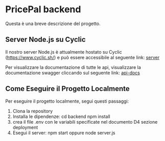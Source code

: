 # PricePal backend

Questa è una breve descrizione del progetto.

## Server Node.js su Cyclic

Il nostro server Node.js è attualmente hostato su Cyclic (https://www.cyclic.sh/) e può essere accessibile al seguente link:
[server](https://wild-ray-kimono.cyclic.app)

Per visualizzare la documentazione di tutte le api, visualizzare la documentazione swagger cliccando sul seguente link:
[api-docs](https://wild-ray-kimono.cyclic.app/api-docs/)

## Come Eseguire il Progetto Localmente

Per eseguire il progetto localmente, segui questi passaggi:

1. Clona la repository
2. Installa le dipendenze:
cd backend
npm install
3. crea il file .env con le variabili specificate nel documento D4 sezione deployment
4. Esegui il server:
npm start
oppure
node server.js
